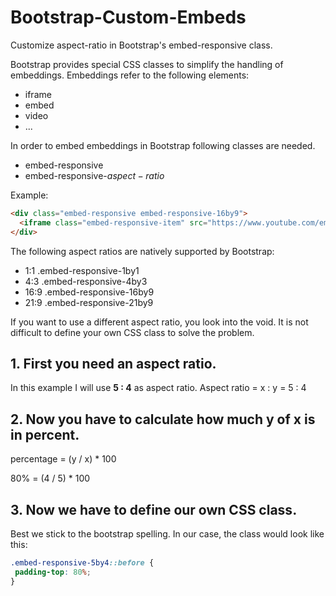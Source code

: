 # Bootstrap-Custom-Embeds
Customize aspect-ratio in Bootstrap's embed-responsive class.

Bootstrap provides special CSS classes to simplify the handling of embeddings.
Embeddings refer to the following elements:

* iframe
* embed
* video
* ...

In order to embed embeddings in Bootstrap following classes are needed.

* embed-responsive
* embed-responsive-$aspect-ratio$

Example:
```html
<div class="embed-responsive embed-responsive-16by9">
  <iframe class="embed-responsive-item" src="https://www.youtube.com/embed/zpOULjyy-n8?rel=0=0" allowfullscreen></iframe>
</div>
```

The following aspect ratios are natively supported by Bootstrap:

* 1:1 .embed-responsive-1by1
* 4:3 .embed-responsive-4by3
* 16:9 .embed-responsive-16by9
* 21:9 .embed-responsive-21by9

If you want to use a different aspect ratio, you look into the void.
It is not difficult to define your own CSS class to solve the problem.

## 1. First you need an aspect ratio.

In this example I will use **5 : 4** as aspect ratio.
Aspect ratio = x : y = 5 : 4

## 2. Now you have to calculate how much y of x is in percent.

percentage = (y / x) * 100

80% = (4 / 5) * 100

## 3. Now we have to define our own CSS class.

Best we stick to the bootstrap spelling.
In our case, the class would look like this:

```css
.embed-responsive-5by4::before {
 padding-top: 80%;
}
```
